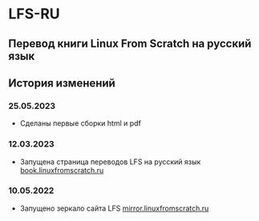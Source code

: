# LFS-RU
## Перевод книги Linux From Scratch на русский язык 

## История изменений
### 25.05.2023
- Сделаны первые сборки html и pdf

### 12.03.2023
- Запущена страница переводов LFS на русский язык [book.linuxfromscratch.ru](https://book.linuxfromscratch.ru)

### 10.05.2022
- Запущено зеркало сайта LFS [mirror.linuxfromscratch.ru](https://mirror.linuxfromscratch.ru)
